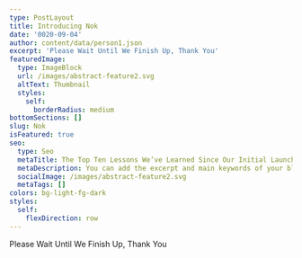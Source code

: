 ```yaml
---
type: PostLayout
title: Introducing Nok
date: '0020-09-04'
author: content/data/person1.json
excerpt: 'Please Wait Until We Finish Up, Thank You'
featuredImage:
  type: ImageBlock
  url: /images/abstract-feature2.svg
  altText: Thumbnail
  styles:
    self:
      borderRadius: medium
bottomSections: []
slug: Nok
isFeatured: true
seo:
  type: Seo
  metaTitle: The Top Ten Lessons We’ve Learned Since Our Initial Launch
  metaDescription: You can add the excerpt and main keywords of your blog post here.
  socialImage: /images/abstract-feature2.svg
  metaTags: []
colors: bg-light-fg-dark
styles:
  self:
    flexDirection: row
---
```

Please Wait Until We Finish Up, Thank You
